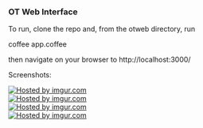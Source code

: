 <h3>OT Web Interface</h3>

To run, clone the repo and, from the otweb directory, run

coffee app.coffee 

then navigate on your browser to http://localhost:3000/

Screenshots:

<a href="http://imgur.com/CgyQvaf"><img src="http://i.imgur.com/CgyQvaf.png" title="Hosted by imgur.com"/></a><br>
<a href="http://imgur.com/Cv16O8t"><img src="http://i.imgur.com/Cv16O8t.png" title="Hosted by imgur.com"/></a><br>
<a href="http://imgur.com/lDx945k"><img src="http://i.imgur.com/lDx945k.png" title="Hosted by imgur.com"/></a><br>
<a href="http://imgur.com/MoLxPdX"><img src="http://i.imgur.com/MoLxPdX.png" title="Hosted by imgur.com"/></a><br>
